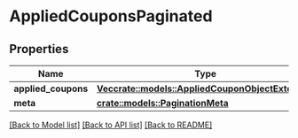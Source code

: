 # AppliedCouponsPaginated

## Properties

Name | Type | Description | Notes
------------ | ------------- | ------------- | -------------
**applied_coupons** | [**Vec<crate::models::AppliedCouponObjectExtended>**](AppliedCouponObjectExtended.md) |  | 
**meta** | [**crate::models::PaginationMeta**](PaginationMeta.md) |  | 

[[Back to Model list]](../README.md#documentation-for-models) [[Back to API list]](../README.md#documentation-for-api-endpoints) [[Back to README]](../README.md)


